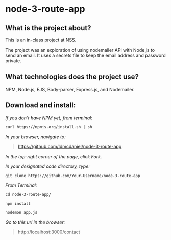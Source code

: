 # node-3-route-app

## What is the project about?

This is an in-class project at NSS.

The project was an exploration of using nodemailer API with Node.js to send an email.  It uses a secrets file to keep the email address and password private.

## What technologies does the project use?

NPM, Node.js, EJS, Body-parser, Express.js, and Nodemailer.

## Download and install:

*If you don't have NPM yet, from terminal:*

````curl https://npmjs.org/install.sh | sh````

*In your browser, navigate to:*
>https://github.com/ldmcdaniel/node-3-route-app

*In the top-right corner of the page, click Fork.*

*In your designated code directory, type:*

````git clone https://github.com/Your-Username/node-3-route-app````

*From Terminal:*

````cd node-3-route-app/````

````npm install````

````nodemon app.js````

*Go to this url in the browser:*

>http://localhost:3000/contact
